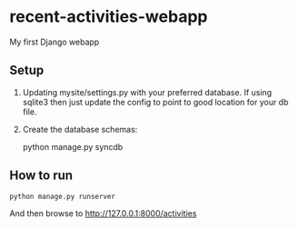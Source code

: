recent-activities-webapp
========================

My first Django webapp

Setup
-----
1. Updating mysite/settings.py with your preferred database. If using sqlite3 then just update the config to point to good location for your db file.
2. Create the database schemas:

    python manage.py syncdb

How to run
----------
    python manage.py runserver
    
And then browse to http://127.0.0.1:8000/activities

